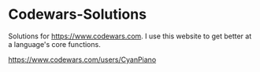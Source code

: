 # Codewars-Solutions
Solutions for https://www.codewars.com. I use this website to get better at a language's core functions.

https://www.codewars.com/users/CyanPiano
